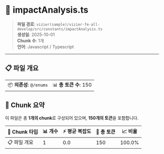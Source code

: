 # 📄 impactAnalysis.ts

> **파일 경로**: `vizier(sample)/vizier-fe-all-develop/src/constants/impactAnalysis.ts`  
> **생성일**: 2025-10-01  
> **Chunk 수**: 1개  
> **언어**: Javascript / Typescript
---


## 📋 파일 개요

| | |
|--|--|
| 📦 **의존성**: `@/enums` | 📊 **총 토큰 수**: 150 |






## 🧩 Chunk 요약

이 파일은 총 **1개의 chunk**로 구성되어 있으며, **150개의 토큰**을 포함합니다.

| 🧩 Chunk 타입 | 📊 개수 | ⚡ 평균 복잡도 | 📝 총 토큰 | 📈 비율 |
|---------------|--------|-------------|----------|--------|
| 📋 파일 개요 | 1 | 0.0 | 150 | 100.0% |

